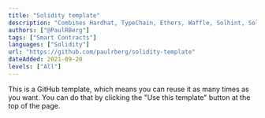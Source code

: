 ```yaml
---
title: "Solidity template"
description: "Combines Hardhat, TypeChain, Ethers, Waffle, Solhint, Solcover and Prettier"
authors: ["@PaulRBerg"]
tags: ["Smart Contracts"]
languages: ["Solidity"]
url: "https://github.com/paulrberg/solidity-template"
dateAdded: 2021-09-20
levels: ["All"]
---
```


This is a GitHub template, which means you can reuse it as many times as you want. You can do that by clicking the "Use this template" button at the top of the page.